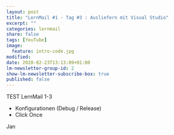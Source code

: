 ```yaml
---
layout: post
title: "LernMail #1 - Tag #3 : Ausliefern mit Visual Studio"
excerpt: ""
categories: lernmail
share: false
tags: [YouTube]
image:
  feature: intro-code.jpg
modified:
date: 2020-02-23T13:13:09+01:00
lm-newsletter-group-id: 2
show-lm-newsletter-subscribe-box: true
published: false
---
```


TEST LernMail 1-3

 - Konfigurationen (Debug / Release)
 - Click Once

Jan
